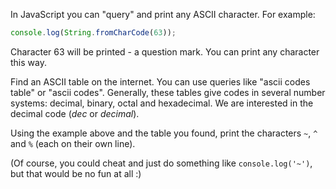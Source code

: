
In JavaScript you can "query" and print any ASCII character. For example:

```javascript
console.log(String.fromCharCode(63));
```

Character 63 will be printed - a question mark. You can print any character this way.

Find an ASCII table on the internet. You can use queries like "ascii codes table" or "ascii codes". Generally, these tables give codes in several number systems: decimal, binary, octal and hexadecimal. We are interested in the decimal code (*dec* or *decimal*).

Using the example above and the table you found, print the characters `~`, `^` and `%` (each on their own line).

(Of course, you could cheat and just do something like `console.log('~')`, but that would be no fun at all :)
